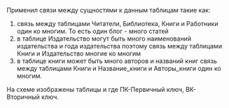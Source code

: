 Применил связи между сущностями к данным таблицам такие как:
1) связь между таблицами Читатели, Библиотека, Книги и Работники один ко многим. То есть один блог - много статей
2) в таблице Издательство могут быть много наименований издательства и года издательства поэтому связь между таблицами Книги и Издательство многие ко многим
3) в таблице книги может быть много авторов и названий книг связь между таблицами Книги и Название_книги и Авторы_книги один ко многим. 

На схеме изображены таблицы и где ПК-Первичный ключ, ВК-Вторичный ключ.
